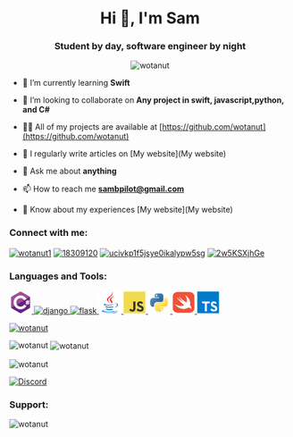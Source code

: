 <h1 align="center">Hi 👋, I'm Sam</h1>
<h3 align="center">Student by day, software engineer by night</h3>

<p align="center"> <img src="https://komarev.com/ghpvc/?username=wotanut&label=Profile%20views&color=0e75b6&style=flat" alt="wotanut" /> </p>


- 🌱 I’m currently learning **Swift**

- 👯 I’m looking to collaborate on **Any project in swift, javascript,python, and C#**

- 👨‍💻 All of my projects are available at [https://github.com/wotanut](https://github.com/wotanut)

- 📝 I regularly write articles on [My website](My website)

- 💬 Ask me about **anything**

- 📫 How to reach me **sambpilot@gmail.com**

- 📄 Know about my experiences [My website](My website)


<!-- 
### Blogs posts
<!-- BLOG-POST-LIST:START -->
<!-- BLOG-POST-LIST:END -->

<h3 align="left">Connect with me:</h3>
<p align="left">
<a href="https://twitter.com/wotanut1" target="blank"><img align="center" src="https://raw.githubusercontent.com/rahuldkjain/github-profile-readme-generator/master/src/images/icons/Social/twitter.svg" alt="wotanut1" height="30" width="40" /></a>
<a href="https://stackoverflow.com/users/18309120" target="blank"><img align="center" src="https://raw.githubusercontent.com/rahuldkjain/github-profile-readme-generator/master/src/images/icons/Social/stack-overflow.svg" alt="18309120" height="30" width="40" /></a>
<a href="https://www.youtube.com/c/ucivkp1f5jsye0ikalypw5sg" target="blank"><img align="center" src="https://raw.githubusercontent.com/rahuldkjain/github-profile-readme-generator/master/src/images/icons/Social/youtube.svg" alt="ucivkp1f5jsye0ikalypw5sg" height="30" width="40" /></a>
<a href="https://discord.gg/2w5KSXjhGe" target="blank"><img align="center" src="https://raw.githubusercontent.com/rahuldkjain/github-profile-readme-generator/master/src/images/icons/Social/discord.svg" alt="2w5KSXjhGe" height="30" width="40" /></a>
<!--
<a href="/https://placeholder.com/rss.xml" target="blank"><img align="center" src="https://raw.githubusercontent.com/rahuldkjain/github-profile-readme-generator/master/src/images/icons/Social/rss.svg" alt="https://placeholder.com/rss.xml" height="30" width="40" /></a>
-->
</p>

<h3 align="left">Languages and Tools:</h3>
<p align="left"> <a href="https://www.w3schools.com/cs/" target="_blank" rel="noreferrer"> <img src="https://raw.githubusercontent.com/devicons/devicon/master/icons/csharp/csharp-original.svg" alt="csharp" width="40" height="40"/> </a> <a href="https://www.djangoproject.com/" target="_blank" rel="noreferrer"> <img src="https://cdn.worldvectorlogo.com/logos/django.svg" alt="django" width="40" height="40"/> </a> <a href="https://flask.palletsprojects.com/" target="_blank" rel="noreferrer"> <img src="https://www.vectorlogo.zone/logos/pocoo_flask/pocoo_flask-icon.svg" alt="flask" width="40" height="40"/> </a> <a href="https://www.java.com" target="_blank" rel="noreferrer"> <img src="https://raw.githubusercontent.com/devicons/devicon/master/icons/java/java-original.svg" alt="java" width="40" height="40"/> </a> <a href="https://developer.mozilla.org/en-US/docs/Web/JavaScript" target="_blank" rel="noreferrer"> <img src="https://raw.githubusercontent.com/devicons/devicon/master/icons/javascript/javascript-original.svg" alt="javascript" width="40" height="40"/> </a> <a href="https://www.python.org" target="_blank" rel="noreferrer"> <img src="https://raw.githubusercontent.com/devicons/devicon/master/icons/python/python-original.svg" alt="python" width="40" height="40"/> </a> <a href="https://developer.apple.com/swift/" target="_blank" rel="noreferrer"> <img src="https://raw.githubusercontent.com/devicons/devicon/master/icons/swift/swift-original.svg" alt="swift" width="40" height="40"/> </a> <a href="https://www.typescriptlang.org/" target="_blank" rel="noreferrer"> <img src="https://raw.githubusercontent.com/devicons/devicon/master/icons/typescript/typescript-original.svg" alt="typescript" width="40" height="40"/> </a> </p>

<p align="left"> <a href="https://github.com/ryo-ma/github-profile-trophy"><img src="https://github-profile-trophy.vercel.app/?username=wotanut" alt="wotanut" /></a> </p>

<p><img align="left" src="https://github-readme-stats.vercel.app/api/top-langs?username=wotanut&show_icons=true&locale=en&layout=compact&hide=html,css&count_private=true&langs_count=10&theme=radical" alt="wotanut" /></p>

<p>&nbsp;<img align="center" src="https://github-readme-stats.vercel.app/api?username=wotanut&show_icons=true&locale=en&theme=radical" alt="wotanut" /></p>

<p><img align="center" src="https://github-readme-streak-stats.herokuapp.com/?user=wotanut&theme=radical" alt="wotanut" /></p>


<a href="https://discord.com/users/<705798778472366131>">
<img src="https://discord.c99.nl/widget/theme-2/705798778472366131.png" alt="Discord"/>
</a>

<h3 align="left">Support:</h3>
<p><a href="https://www.buymeacoffee.com/wotanut"> <img align="left" src="https://cdn.buymeacoffee.com/buttons/v2/default-yellow.png" height="50" width="210" alt="wotanut" /></a>
<!--
<a href="https://ko-fi.com/placeholder"> <img align="left" src="https://cdn.ko-fi.com/cdn/kofi3.png?v=3" height="50" width="210" alt="placeholder" /></a></p><br><br>
-->
